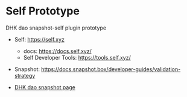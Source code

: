 # Self Prototype

DHK dao snapshot-self plugin prototype

- Self: https://self.xyz
  - docs: https://docs.self.xyz/
  - Self Developer Tools: https://tools.self.xyz/

- Snapshot: https://docs.snapshot.box/developer-guides/validation-strategy
- [DHK dao snapshot page](https://snapshot.box/#/s:dhkdao.eth)
